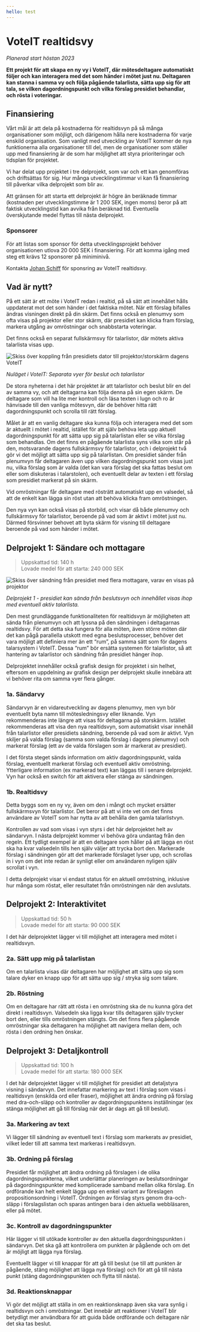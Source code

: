 ```yaml
---
hello: test
---
```


<script setup>
import ProgressBar from './ProgressBar.vue'
</script>

# VoteIT realtidsvy

_Planerad start höstan 2023_

__Ett projekt för att skapa en ny vy i VoteIT, där mötesdeltagare automatiskt följer och kan interagera med det som händer i mötet just nu. Deltagaren kan stanna i samma vy och följa pågående talarlista, sätta upp sig för att tala, se vilken dagordningspunkt och vilka förslag presidiet behandlar, och rösta i voteringar.__

## Finansiering

Vårt mål är att dela på kostnaderna för realtidsvyn på så många organisationer som möjligt, och därigenom hålla nere kostnaderna för varje enskild organisation. Som vanligt med utveckling av VoteIT kommer de nya funktionerna alla organisationer till del, men de organisationer som ställer upp med finansiering är de som har möjlighet att styra prioriteringar och tidsplan för projektet.

Vi har delat upp projektet i tre delprojekt, som var och ett kan genomföras och driftsättas för sig. Hur många utvecklingstimmar vi kan få finansiering till påverkar vilka delprojekt som blir av.

Att gränsen för att starta ett delprojekt är högre än beräknade timmar (kostnaden per utvecklingstimme är 1 200 SEK, ingen moms) beror på att faktisk utvecklingstid kan avvika från beräknad tid. Eventuella överskjutande medel flyttas till nästa delprojekt.

### Sponsorer

För att listas som sponsor för detta utvecklingsprojekt behöver organisationen utlova 20 000 SEK i finansiering. För att komma igång med steg ett krävs 12 sponsorer på miniminivå.

Kontakta [Johan Schiff](mailto:johan@betahaus.net) för sponsring av VoteIT realtidsvy.

## Vad är nytt?

På ett sätt är ett möte i VoteIT redan i realtid, på så sätt att innehållet hålls uppdaterat mot det som händer i det faktiska mötet. När ett förslag bifalles ändras visningen direkt på din skärm. Det finns också en plenumvy som ofta visas på projektor eller stor skärm, där presidiet kan klicka fram förslag, markera utgång av omröstningar och snabbstarta voteringar.

Det finns också en separat fullskärmsvy för talarlistor, där mötets aktiva talarlista visas upp.

![Skiss över koppling från presidiets dator till projektor/storskärm dagens VoteIT](realtidsvy-nuläge.png)

_Nuläget i VoteIT: Separata vyer för beslut och talarlistor_

De stora nyheterna i det här projektet är att talarlistor och beslut blir en del av samma vy, och att deltagarna kan följa denna på sin egen skärm. De deltagare som vill ha lite mer kontroll och läsa texten i lugn och ro är hänvisade till den vanliga mötesvyn, där de behöver hitta rätt dagordningspunkt och scrolla till rätt förslag.

Målet är att en vanlig deltagare ska kunna följa och interagera med det som är aktuellt i mötet i realtid, istället för att själv behöva leta upp aktuell dagordningspunkt för att sätta upp sig på talarlistan eller se vilka förslag som behandlas. Om det finns en pågående talarlista syns vilka som står på den, motsvarande dagens fullskärmsvy för talarlistor, och i delprojekt två gör vi det möjligt att sätta upp sig på talarlistan. Om presidiet sänder från plenumvyn får deltagaren även upp vilken dagordningspunkt som visas just nu, vilka förslag som är valda (det kan vara förslag det ska fattas beslut om eller som diskuteras i talarstolen), och eventuellt delar av texten i ett förslag som presidiet markerat på sin skärm.

Vid omröstningar får deltagare med rösträtt automatiskt upp en valsedel, så att de enkelt kan lägga sin röst utan att behöva klicka fram omröstningen.

Den nya vyn kan också visas på storbild, och visar då både plenumvy och fullskärmsvy för talarlistor, beroende på vad som är aktivt i mötet just nu. Därmed försvinner behovet att byta skärm för visning till deltagare beroende på vad som händer i mötet.

## Delprojekt 1: Sändare och mottagare

<ProgressBar :value="20000" :target="240000" />

> Uppskattad tid: 140 h  
Lovade medel för att starta: 240 000 SEK


![Skiss över sändning från presidiet med flera mottagare, varav en visas på projektor](realtidsvy-delprojekt-1.png)

_Delprojekt 1 - presidiet kan sända från beslutsvyn och innehållet visas ihop med eventuell aktiv talarlista._

Den mest grundläggande funktionaliteten för realtidsvyn är möjligheten att sända från plenumvyn och att lyssna på den sändningen i deltagarnas realtidsvy. För att detta ska fungera för alla möten, även större möten där det kan pågå parallella utskott med egna beslutsprocesser, behöver det vara möjligt att definiera mer än ett “rum”, på samma sätt som för dagens talarsystem i VoteIT. Dessa “rum” bör ersätta systemen för talarlistor, så att hantering av talarlistor och sändning från presidiet hänger ihop.

Delprojektet innehåller också grafisk design för projektet i sin helhet, eftersom en uppdelning av grafisk design per delprojekt skulle innebära att vi behöver rita om samma vyer flera gånger.

### 1a. Sändarvy

Sändarvyn är en vidareutveckling av dagens plenumvy, men vyn bör eventuellt byta namn till mötesledningsvy eller liknande. Vyn rekommenderas inte längre att visas för deltagarna på storskärm. Istället rekommenderas att visa den nya realtidsvyn, som automatiskt visar innehåll från talarlistor eller presidiets sändning, beroende på vad som är aktivt. Vyn skiljer på valda förslag (samma som valda förslag i dagens plenumvy) och markerat förslag (ett av de valda förslagen som är markerat av presidiet).

I det första steget sänds information om aktiv dagordningspunkt, valda förslag, eventuellt markerat förslag och eventuell aktiv omröstning. Ytterligare information (ex markerad text) kan läggas till i senare delprojekt. Vyn har också en switch för att aktivera eller stänga av sändningen.

### 1b. Realtidsvy

Detta byggs som en ny vy, även om den i mångt och mycket ersätter fullskärmsvyn för talarlistor. Det beror på att vi inte vet om det finns användare av VoteIT som har nytta av att behålla den gamla talarlistvyn.

Kontrollen av vad som visas i vyn styrs i det här delprojektet helt av sändarvyn. I nästa delprojekt kommer vi behöva göra undantag från den regeln. Ett tydligt exempel är att en deltagare som håller på att lägga en röst ska ha kvar valsedeln tills hen själv väljer att trycka bort den. Markerade förslag i sändningen gör att det markerade förslaget lyser upp, och scrollas in i vyn om det inte redan är synligt eller om användaren nyligen själv scrollat i vyn.

I detta delprojekt visar vi endast status för en aktuell omröstning, inklusive hur många som röstat, eller resultatet från omröstningen när den avslutats.

## Delprojekt 2: Interaktivitet

<ProgressBar :target="90000" />

> Uppskattad tid: 50 h  
Lovade medel för att starta: 90 000 SEK

I det här delprojektet lägger vi till möjlighet att interagera med mötet i realtidsvyn.

### 2a. Sätt upp mig på talarlistan

Om en talarlista visas där deltagaren har möjlighet att sätta upp sig som talare dyker en knapp upp för att sätta upp sig / stryka sig som talare.

### 2b. Röstning

Om en deltagare har rätt att rösta i en omröstning ska de nu kunna göra det direkt i realtidsvyn. Valsedeln ska ligga kvar tills deltagaren själv trycker bort den, eller tills omröstningen stängts. Om det finns flera pågående omröstningar ska deltagaren ha möjlighet att navigera mellan dem, och rösta i den ordning hen önskar.

## Delprojekt 3: Detaljkontroll

<ProgressBar :target="180000" />

> Uppskattad tid: 100 h  
Lovade medel för att starta: 180 000 SEK

I det här delprojektet lägger vi till möjlighet för presidiet att detaljstyra visning i sändarvyn. Det innefattar markering av text i förslag som visas i realtidsvyn (enskilda ord eller fraser), möjlighet att ändra ordning på förslag med dra-och-släpp och kontroller av dagordningspunktens inställningar (ex stänga möjlighet att gå till förslag när det är dags att gå till beslut).

### 3a. Markering av text

Vi lägger till sändning av eventuell text i förslag som markerats av presidiet, vilket leder till att samma text markeras i realtidsvyn.

### 3b. Ordning på förslag

Presidiet får möjlighet att ändra ordning på förslagen i de olika dagordningspunkterna, vilket underlättar planeringen av beslutsordningar på dagordningspunkter med komplicerade samband mellan olika förslag. En ordförande kan helt enkelt lägga upp en enkel variant av föreslagen propositionsordning i VoteIT. Ordningen av förslag styrs genom dra-och-släpp i förslagslistan och sparas antingen bara i den aktuella webbläsaren, eller på mötet.

### 3c. Kontroll av dagordningspunkter

Här lägger vi till utökade kontroller av den aktuella dagordningspunkten i sändarvyn. Det ska gå att kontrollera om punkten är pågående och om det är möjligt att lägga nya förslag.

Eventuellt lägger vi till knappar för att gå till beslut (se till att punkten är pågående, stäng möjlighet att lägga nya förslag) och för att gå till nästa punkt (stäng dagordningspunkten och flytta till nästa).

### 3d. Reaktionsknappar

Vi gör det möjligt att ställa in om en reaktionsknapp även ska vara synlig i realtidsvyn och i omröstningar. Det innebär att reaktioner i VoteIT blir betydligt mer användbara för att guida både ordförande och deltagare när det ska tas beslut.
